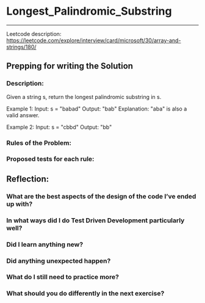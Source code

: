 
# Longest_Palindromic_Substring
-------------------------
Leetcode description:
https://leetcode.com/explore/interview/card/microsoft/30/array-and-strings/180/

## Prepping for writing the Solution

### Description:
Given a string s, return the longest palindromic substring in s.

Example 1:
Input: s = "babad"
Output: "bab"
Explanation: "aba" is also a valid answer.

Example 2:
Input: s = "cbbd"
Output: "bb"


### Rules of the Problem:

### Proposed tests for each rule:

## Reflection:
### What are the best aspects of the design of the code I’ve ended up with?


### In what ways did I do Test Driven Development particularly well?


### Did I learn anything new?


### Did anything unexpected happen?


### What do I still need to practice more?


### What should you do differently in the next exercise?

